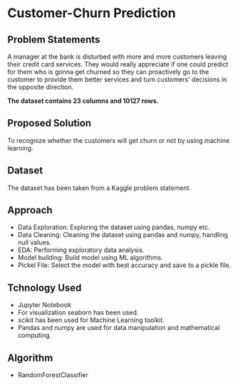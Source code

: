 # Customer-Churn Prediction

## Problem Statements

 A manager at the bank is disturbed with more and more customers leaving their credit card services. They would really appreciate if one could predict for them who 
 is gonna get churned so they can proactively go to the customer to provide them better services and turn customers' decisions in the opposite direction.
 
**The dataset contains 23 columns and  10127 rows.**


## Proposed Solution
To recognize whether the customers will get churn or not by using machine learning.

## Dataset
The dataset has been taken from a Kaggle problem statement.

## Approach
* Data Exploration: Exploring the dataset using pandas, numpy etc.
* Data Cleaning: Cleaning the dataset using pandas and numpy, handling null values.
* EDA: Performing exploratory data analysis.
* Model building: Build model using ML algorithms.
* Pickel File: Select the model with best accuracy and save to a pickle file.

## Tchnology Used
* Jupyter Notebook
* For visualization seaborn has been used.
* scikit has been used for Machine Learning toolkit.
* Pandas and numpy are used for data manipulation and mathematical computing. 

## Algorithm

 * RandomForestClassifier
